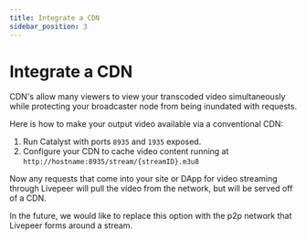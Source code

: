 ```yaml
---
title: Integrate a CDN
sidebar_position: 3
---
```


# Integrate a CDN

CDN's allow many viewers to view your transcoded video simultaneously while
protecting your broadcaster node from being inundated with requests.

Here is how to make your output video available via a conventional CDN:

1. Run Catalyst with ports `8935` and `1935` exposed.
2. Configure your CDN to cache video content running at
   `http://hostname:8935/stream/{streamID}.m3u8`

Now any requests that come into your site or DApp for video streaming through
Livepeer will pull the video from the network, but will be served off of a CDN.


In the future, we would like to replace this option with the p2p network that
Livepeer forms around a stream.

